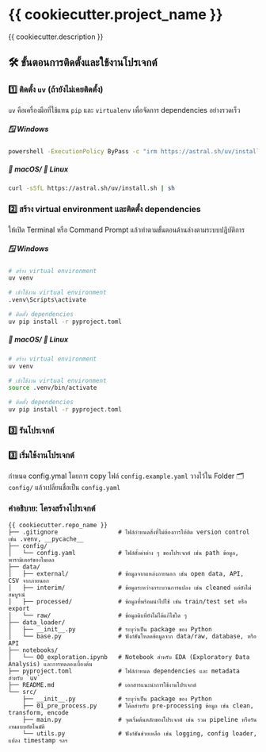 # {{ cookiecutter.project_name }}

{{ cookiecutter.description }}

## 🛠️ ขั้นตอนการติดตั้งและใช้งานโปรเจกต์

### 1️⃣ ติดตั้ง `uv` (ถ้ายังไม่เคยติดตั้ง)

`uv` คือเครื่องมือที่ใช้แทน `pip` และ `virtualenv` เพื่อจัดการ dependencies อย่างรวดเร็ว

##### 🪟 Windows 
```bash
powershell -ExecutionPolicy ByPass -c "irm https://astral.sh/uv/install.ps1 | iex"
```

##### 🍎 macOS/ 🐧 Linux
```bash
curl -sSfL https://astral.sh/uv/install.sh | sh
```
### 2️⃣ สร้าง virtual environment และติดตั้ง dependencies

ให้เปิด Terminal หรือ Command Prompt แล้วทำตามขั้นตอนด้านล่างตามระบบปฏิบัติการ


##### 🪟 Windows 
```bash
# สร้าง virtual environment
uv venv

# เช้าใช้งาน virtual environment
.venv\Scripts\activate

# ติดตั้ง dependencies
uv pip install -r pyproject.toml
```

##### 🍎 macOS/ 🐧 Linux
```bash
# สร้าง virtual environment
uv venv

# เช้าใช้งาน virtual environment
source .venv/bin/activate

# ติดตั้ง dependencies
uv pip install -r pyproject.toml
```

### 3️⃣ รันโปรเจกต์
### 3️⃣ เริ่มใช้งานโปรเจกต์
กำหนด config.ymal โดยการ copy ไฟล์ `config.example.yaml` วางไว้ใน Folder 🗂️ `config/` แล้วเปลี่ยนชื่อเป็น `config.yaml` 

### คำอธิบาย: โครงสร้างโปรเจกต์

```
{{ cookiecutter.repo_name }}
├── .gitignore                 # ไฟล์กำหนดสิ่งที่ไม่ต้องการให้ติด version control เช่น .venv, __pycache__
├── config/
│   └── config.yaml            # ไฟล์ตั้งค่าต่าง ๆ ของโปรเจกต์ เช่น path ข้อมูล, พารามิเตอร์ของโมเดล
├── data/
│   ├── external/              # ข้อมูลจากแหล่งภายนอก เช่น open data, API, CSV จากภายนอก
│   ├── interim/               # ข้อมูลระหว่างกระบวนการแปลง เช่น cleaned แต่ยังไม่สมบูรณ์
│   ├── processed/             # ข้อมูลที่พร้อมนำไปใช้ เช่น train/test set หรือ export
│   └── raw/                   # ข้อมูลดิบที่ยังไม่ได้แก้ไขใด ๆ
├── data_loader/
│   ├── __init__.py            # ระบุว่าเป็น package ของ Python
│   └── base.py                # ฟังก์ชันโหลดข้อมูลจาก data/raw, database, หรือ API
├── notebooks/
│   └── 00_exploration.ipynb   # Notebook สำหรับ EDA (Exploratory Data Analysis) และการทดลองเบื้องต้น
├── pyproject.toml             # ไฟล์กำหนด dependencies และ metadata สำหรับ `uv`
├── README.md                  # เอกสารแนะนำการใช้งานโปรเจกต์
└── src/
    ├── __init__.py            # ระบุว่าเป็น package ของ Python
    ├── 01_pre_process.py      # โค้ดสำหรับ pre-processing ข้อมูล เช่น clean, transform, encode
    ├── main.py                # จุดเริ่มต้นหลักของโปรเจกต์ เช่น รวม pipeline หรือรันงานแบบอัตโนมัติ
    └── utils.py               # ฟังก์ชันช่วยเหลือ เช่น logging, config loader, แปลง timestamp ฯลฯ
```